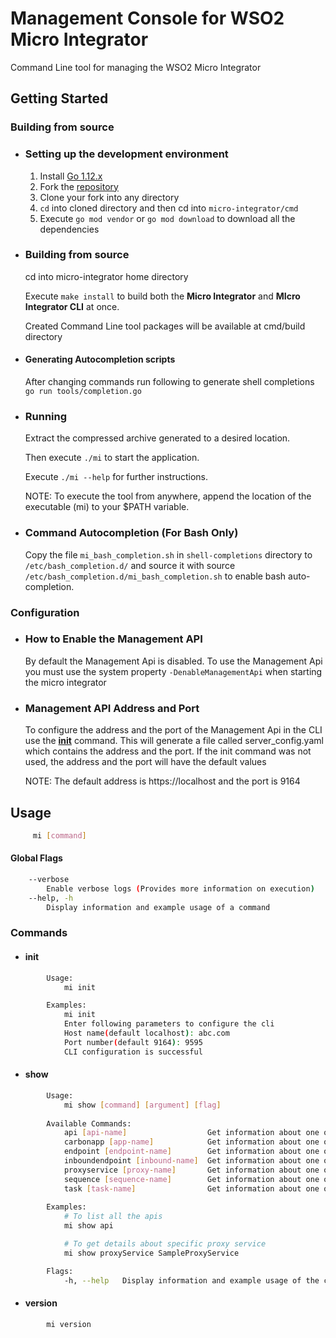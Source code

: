 # Management Console for WSO2 Micro Integrator

Command Line tool for managing the WSO2 Micro Integrator

## Getting Started

### Building from source 

- ### Setting up the development environment
    1. Install [Go 1.12.x](https://golang.org/dl)
    2. Fork the [repository](https://github.com/wso2/micro-integrator)
    3. Clone your fork into any directory
    5. `cd` into cloned directory and then cd into `micro-integrator/cmd`
    6. Execute `go mod vendor` or `go mod download` to download all the dependencies
    
- ### Building from source
    cd into micro-integrator home directory

    Execute `make install` to build both the **Micro Integrator** and **MIcro Integrator CLI** at once.

    Created Command Line tool packages will be available at cmd/build directory

- #### Generating Autocompletion scripts
    After changing commands run following to generate shell completions `go run tools/completion.go`

- ### Running
    Extract the compressed archive generated to a desired location.
    
    Then execute `./mi` to start the application.
    
    Execute `./mi --help` for further instructions.

    NOTE: To execute the tool from anywhere, append the location of the executable (mi) to your $PATH variable.

- ### Command Autocompletion (For Bash Only)
    Copy the file `mi_bash_completion.sh` in `shell-completions` directory to `/etc/bash_completion.d/` and source it with source `/etc/bash_completion.d/mi_bash_completion.sh` to enable bash auto-completion.

### Configuration 

- ### How to Enable the Management API
    By default the Management Api is disabled. To use the Management Api you must use the system property `-DenableManagementApi` when starting the micro integrator

- ### Management API Address and Port
    To configure the address and the port of the Management Api in the CLI use the [**init**](#init) command. This will generate a file called server_config.yaml which contains the address and the port. If the init command was not used, the address and the port will have the default values

    NOTE: The default address is https://localhost and the port is 9164

## Usage 
```bash
     mi [command]
```

#### Global Flags
```bash
    --verbose
        Enable verbose logs (Provides more information on execution)
    --help, -h
        Display information and example usage of a command
```

### Commands
   * #### init
```bash
        Usage:
            mi init

        Examples:
            mi init
            Enter following parameters to configure the cli
            Host name(default localhost): abc.com
            Port number(default 9164): 9595
            CLI configuration is successful
```

* #### show
```bash
        Usage:
            mi show [command] [argument] [flag]
               
        Available Commands:
            api [api-name]                  Get information about one or more Apis
            carbonapp [app-name]            Get information about one or more Carbon Apps
            endpoint [endpoint-name]        Get information about one or more Endpoints
            inboundendpoint [inbound-name]  Get information about one or more Inbounds
            proxyservice [proxy-name]       Get information about one or more Proxies 
            sequence [sequence-name]        Get information about one or more Sequences
            task [task-name]                Get information about one or more Task
        
        Examples:
            # To list all the apis
            mi show api

            # To get details about specific proxy service
            mi show proxyService SampleProxyService

        Flags:
            -h, --help   Display information and example usage of the command
```

* #### version
```bash
        mi version 
```
